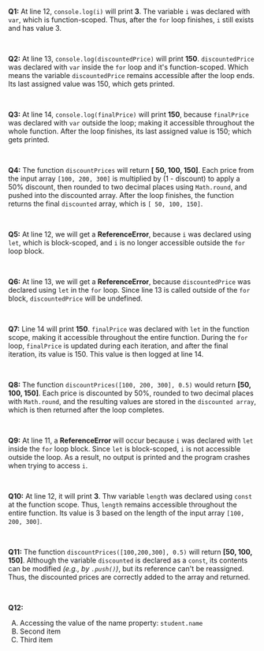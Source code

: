 **Q1:** At line 12, `console.log(i)` will print **3**. The variable `i` was declared with `var`, which is function-scoped. Thus, after the `for` loop finishes, `i` still exists and has value 3.

<br> 

**Q2:** At line 13, `console.log(discountedPrice)` will print **150**. `discountedPrice` was declared with `var` inside the `for` loop and it's function-scoped. Which means the variable `discountedPrice` remains accessible after the loop ends. Its last assigned value was 150, which gets printed. 

<br> 

**Q3:** At line 14, `console.log(finalPrice)` will print **150**, because `finalPrice` was declared with `var` outside the loop; making it accessible throughout the whole function. After the loop finishes, its last assigned value is 150; which gets printed. 

<br>

**Q4:** The function `discountPrices` will return **[ 50, 100, 150]**. Each price from the input array `[100, 200, 300]` is multiplied by (1 - discount) to apply a 50% discount, then rounded to two decimal places using `Math.round`, and pushed into the discounted array. After the loop finishes, the function returns the final `discounted` array, which is `[ 50, 100, 150]`.

<br>

**Q5:** At line 12, we will get a **ReferenceError**, because `i` was declared using `let`, which is block-scoped, and `i` is no longer accessible outside the `for` loop block.

<br>

**Q6:** At line 13, we will get a **ReferenceError**, because `discountedPrice` was declared using `let` in the `for` loop. Since line 13 is called outside of the `for` block, `discountedPrice` will be undefined. 

<br>

**Q7:** Line 14 will print **150**. `finalPrice` was declared with `let` in the function scope, making it accessible throughout the entire function. During the `for` loop, `finalPrice` is updated during each iteration, and after the final iteration, its value is 150. This value is then logged at line 14. 

<br>

**Q8:** The function `discountPrices([100, 200, 300], 0.5)` would return **[50, 100, 150]**. Each price is discounted by 50%, rounded to two decimal places with `Math.round`, and the resulting values are stored in the `discounted array`, which is then returned after the loop completes.

<br>

**Q9:** At line 11, a **ReferenceError** will occur because `i` was declared with `let` inside the `for` loop block. Since `let` is block-scoped, `i` is not accessible outside the loop. As a result, no output is printed and the program crashes when trying to access `i`. 

<br>

**Q10:** At line 12, it will print **3**. Thw variable `length` was declared using `const` at the function scope. Thus, `length` remains accessible throughout the entire function. Its value is 3 based on the length of the input array `[100, 200, 300]`. 

<br>

**Q11:** The function `discountPrices([100,200,300], 0.5)` will return **[50, 100, 150]**. Although the variable `discounted` is declared as a `const`, its contents can be modified *(e.g., by `.push()`)*, but its reference can't be reassigned. Thus, the discounted prices are correctly added to the array and returned. 

<br>

**Q12:**
<ol type="A">
  <li>Accessing the value of the name property: <code>student.name</code> </li>
  <li>Second item</li>
  <li>Third item</li>
</ol>
